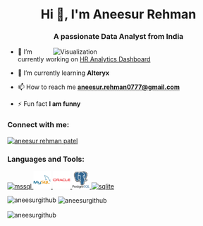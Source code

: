 <h1 align="center">Hi 👋, I'm Aneesur Rehman</h1>
<h3 align="center">A passionate Data Analyst from India</h3>

<img align="right" alt="Visualization" width="400" src="https://user-images.githubusercontent.com/55389276/140866485-8fb1c876-9a8f-4d6a-98dc-08c4981eaf70.gif">

- 🔭 I’m currently working on [HR Analytics Dashboard](https://public.tableau.com/app/profile/aneesur.rehman.patel/viz/HRANALYTICSDASHBOARD_16789527711370/HRAnalyticsDashboard)

- 🌱 I’m currently learning **Alteryx**

- 📫 How to reach me **aneesur.rehman0777@gmail.com**

- ⚡ Fun fact **I am funny**

<h3 align="left">Connect with me:</h3>
<p align="left">
<a href="https://linkedin.com/in/aneesurrehmanpatel" target="blank"><img align="center" src="https://raw.githubusercontent.com/rahuldkjain/github-profile-readme-generator/master/src/images/icons/Social/linked-in-alt.svg" alt="aneesur rehman patel" height="30" width="40" /></a>
</p>

<h3 align="left">Languages and Tools:</h3>
<p align="left"> <a href="https://www.microsoft.com/en-us/sql-server" target="_blank" rel="noreferrer"> <img src="https://www.svgrepo.com/show/303229/microsoft-sql-server-logo.svg" alt="mssql" width="40" height="40"/> </a> <a href="https://www.mysql.com/" target="_blank" rel="noreferrer"> <img src="https://raw.githubusercontent.com/devicons/devicon/master/icons/mysql/mysql-original-wordmark.svg" alt="mysql" width="40" height="40"/> </a> <a href="https://www.oracle.com/" target="_blank" rel="noreferrer"> <img src="https://raw.githubusercontent.com/devicons/devicon/master/icons/oracle/oracle-original.svg" alt="oracle" width="40" height="40"/> </a> <a href="https://www.postgresql.org" target="_blank" rel="noreferrer"> <img src="https://raw.githubusercontent.com/devicons/devicon/master/icons/postgresql/postgresql-original-wordmark.svg" alt="postgresql" width="40" height="40"/> </a> <a href="https://www.sqlite.org/" target="_blank" rel="noreferrer"> <img src="https://www.vectorlogo.zone/logos/sqlite/sqlite-icon.svg" alt="sqlite" width="40" height="40"/> </a> </p>

<p><img align="left" src="https://github-readme-stats.vercel.app/api/top-langs?username=aneesurgithub&show_icons=true&locale=en&layout=compact" alt="aneesurgithub" /></p>

<p>&nbsp;<img align="center" src="https://github-readme-stats.vercel.app/api?username=aneesurgithub&show_icons=true&locale=en" alt="aneesurgithub" /></p>

<p><img align="center" src="https://github-readme-streak-stats.herokuapp.com/?user=aneesurgithub&" alt="aneesurgithub" /></p>
